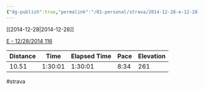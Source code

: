 ```yaml
---
{"dg-publish":true,"permalink":"/01-personal/strava/2014-12-28-e-12-28-2014-116/"}
---
```



[[2014-12-28\|2014-12-28]]

[E - 12/28/2014 116](https://www.strava.com/activities/255526541)

| Distance | Time    | Elapsed Time | Pace | Elevation |
| -------- | ------- | ------------ | ---- | --------- |
| 10.51    | 1:30:01 | 1:30:01      | 8:34 | 261       |




#strava
